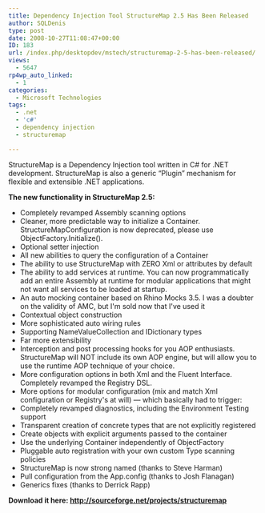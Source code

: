 ```yaml
---
title: Dependency Injection Tool StructureMap 2.5 Has Been Released
author: SQLDenis
type: post
date: 2008-10-27T11:08:47+00:00
ID: 183
url: /index.php/desktopdev/mstech/structuremap-2-5-has-been-released/
views:
  - 5647
rp4wp_auto_linked:
  - 1
categories:
  - Microsoft Technologies
tags:
  - .net
  - 'c#'
  - dependency injection
  - structuremap

---
```

StructureMap is a Dependency Injection tool written in C# for .NET development. StructureMap is also a generic &#8220;Plugin&#8221; mechanism for flexible and extensible .NET applications.

**The new functionality in StructureMap 2.5:** 

  * Completely revamped Assembly scanning options 
  * Cleaner, more predictable way to initialize a Container.&#160; StructureMapConfiguration is now deprecated, please use ObjectFactory.Initialize().
  * Optional setter injection 
  * All new abilities to query the configuration of a Container 
  * The ability to use StructureMap with ZERO Xml or attributes by default 
  * The ability to add services at runtime. You can now programmatically add an entire Assembly at runtime for modular applications that might not want all services to be loaded at startup. 
  * An auto mocking container based on Rhino Mocks 3.5. I was a doubter on the validity of AMC, but I'm sold now that I've used it 
  * Contextual object construction 
  * More sophisticated auto wiring rules 
  * Supporting NameValueCollection and IDictionary types 
  * Far more extensibility 
  * Interception and post processing hooks for you AOP enthusiasts. StructureMap will NOT include its own AOP engine, but will allow you to use the runtime AOP technique of your choice. 
  * More configuration options in both Xml and the Fluent Interface. Completely revamped the Registry DSL. 
  * More options for modular configuration (mix and match Xml configuration or Registry's at will) &#8212; which basically had to trigger: 
  * Completely revamped diagnostics, including the Environment Testing support 
  * Transparent creation of concrete types that are not explicitly registered 
  * Create objects with explicit arguments passed to the container 
  * Use the underlying Container independently of ObjectFactory 
  * Pluggable auto registration with your own custom Type scanning policies 
  * StructureMap is now strong named (thanks to Steve Harman) 
  * Pull configuration from the App.config (thanks to Josh Flanagan) 
  * Generics fixes (thanks to Derrick Rapp) 

**Download it here: http://sourceforge.net/projects/structuremap**